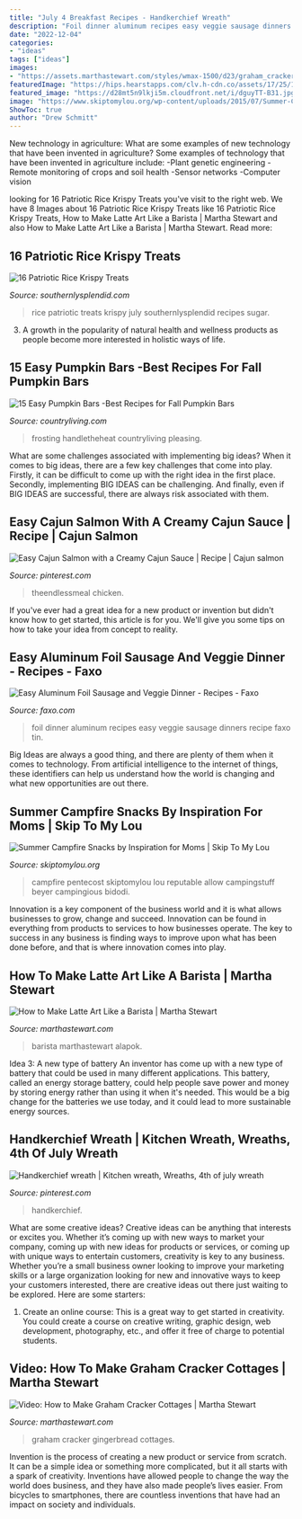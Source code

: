 ```yaml
---
title: "July 4 Breakfast Recipes - Handkerchief Wreath"
description: "Foil dinner aluminum recipes easy veggie sausage dinners recipe faxo tin"
date: "2022-12-04"
categories:
- "ideas"
tags: ["ideas"]
images:
- "https://assets.marthastewart.com/styles/wmax-1500/d23/graham_cracker_cottages/graham_cracker_cottages_horiz.jpg?itok=HbWdUiz-"
featuredImage: "https://hips.hearstapps.com/clv.h-cdn.co/assets/17/25/1497983743-pumpkin-bars-with-brown-sugar-frosting-02.jpg?crop=1.0xw:1xh;center,top&amp;resize=768:*"
featured_image: "https://d28mt5n9lkji5m.cloudfront.net/i/dguyTT-B31.jpg"
image: "https://www.skiptomylou.org/wp-content/uploads/2015/07/Summer-Campfire-Snacks-1.jpg"
ShowToc: true
author: "Drew Schmitt"
---
```



New technology in agriculture: What are some examples of new technology that have been invented in agriculture?
Some examples of technology that have been invented in agriculture include:
-Plant genetic engineering
-Remote monitoring of crops and soil health 
-Sensor networks 
-Computer vision

	

		
looking for 16 Patriotic Rice Krispy Treats you've visit to the right web. We have 8 Images about 16 Patriotic Rice Krispy Treats like 16 Patriotic Rice Krispy Treats, How to Make Latte Art Like a Barista | Martha Stewart and also How to Make Latte Art Like a Barista | Martha Stewart. Read more:
		
    
## 16 Patriotic Rice Krispy Treats

<img loading=lazy src="https://www.southernlysplendid.com/wp-content/uploads/2018/06/ricekrispies.jpg" onerror="this.onerror=null;this.src='https://tse2.mm.bing.net/th?id=OIP.6s2LQD3v-48Y89UR-lUr3QHaK7&amp;pid=15.1';" alt="16 Patriotic Rice Krispy Treats">

_Source: southernlysplendid.com_

>rice patriotic treats krispy july southernlysplendid recipes sugar. 

	

3. A growth in the popularity of natural health and wellness products as people become more interested in holistic ways of life. 

    
## 15 Easy Pumpkin Bars -Best Recipes For Fall Pumpkin Bars

<img loading=lazy src="https://hips.hearstapps.com/clv.h-cdn.co/assets/17/25/1497983743-pumpkin-bars-with-brown-sugar-frosting-02.jpg?crop=1.0xw:1xh;center,top&amp;resize=768:*" onerror="this.onerror=null;this.src='https://tse2.mm.bing.net/th?id=OIP.IwxoRFsaiKJS0W9XMokdSAHaLH&amp;pid=15.1';" alt="15 Easy Pumpkin Bars -Best Recipes for Fall Pumpkin Bars">

_Source: countryliving.com_

>frosting handletheheat countryliving pleasing. 

	

What are some challenges associated with implementing big ideas?
When it comes to big ideas, there are a few key challenges that come into play. Firstly, it can be difficult to come up with the right idea in the first place. Secondly, implementing BIG IDEAS can be challenging. And finally, even if BIG IDEAS are successful, there are always risk associated with them.

    
## Easy Cajun Salmon With A Creamy Cajun Sauce | Recipe | Cajun Salmon

<img loading=lazy src="https://i.pinimg.com/736x/b0/9b/ca/b09bca8d1393559d98c4d9866e2a9998.jpg" onerror="this.onerror=null;this.src='https://tse2.mm.bing.net/th?id=OIP.puiBb-1QaT65MdrGk9iKIQHaLG&amp;pid=15.1';" alt="Easy Cajun Salmon with a Creamy Cajun Sauce | Recipe | Cajun salmon">

_Source: pinterest.com_

>theendlessmeal chicken. 

	

If you've ever had a great idea for a new product or invention but didn't know how to get started, this article is for you. We'll give you some tips on how to take your idea from concept to reality.

    
## Easy Aluminum Foil Sausage And Veggie Dinner - Recipes - Faxo

<img loading=lazy src="https://d28mt5n9lkji5m.cloudfront.net/i/dguyTT-B31.jpg" onerror="this.onerror=null;this.src='https://tse3.mm.bing.net/th?id=OIP.6Cn3kNlAC1GDoGYLZkpEqAAAAA&amp;pid=15.1';" alt="Easy Aluminum Foil Sausage and Veggie Dinner - Recipes - Faxo">

_Source: faxo.com_

>foil dinner aluminum recipes easy veggie sausage dinners recipe faxo tin. 

	

Big Ideas are always a good thing, and there are plenty of them when it comes to technology. From artificial intelligence to the internet of things, these identifiers can help us understand how the world is changing and what new opportunities are out there.

    
## Summer Campfire Snacks By Inspiration For Moms | Skip To My Lou

<img loading=lazy src="https://www.skiptomylou.org/wp-content/uploads/2015/07/Summer-Campfire-Snacks-1.jpg" onerror="this.onerror=null;this.src='https://tse1.mm.bing.net/th?id=OIP.D75U69DuNahqdK9upf8hIQHaJ4&amp;pid=15.1';" alt="Summer Campfire Snacks by Inspiration for Moms | Skip To My Lou">

_Source: skiptomylou.org_

>campfire pentecost skiptomylou lou reputable allow campingstuff beyer campingious bidodi. 

	

Innovation is a key component of the business world and it is what allows businesses to grow, change and succeed. Innovation can be found in everything from products to services to how businesses operate. The key to success in any business is finding ways to improve upon what has been done before, and that is where innovation comes into play.

    
## How To Make Latte Art Like A Barista | Martha Stewart

<img loading=lazy src="https://assets.marthastewart.com/styles/wmax-1500/d9/Latte_art/Latte_art_5.JPG?itok=vwNILKj0" onerror="this.onerror=null;this.src='https://tse4.mm.bing.net/th?id=OIP.BGHzCBzr3SKxK0XNw5970gHaKh&amp;pid=15.1';" alt="How to Make Latte Art Like a Barista | Martha Stewart">

_Source: marthastewart.com_

>barista marthastewart alapok. 

	

Idea 3: A new type of battery
An inventor has come up with a new type of battery that could be used in many different applications. This battery, called an energy storage battery, could help people save power and money by storing energy rather than using it when it's needed. This would be a big change for the batteries we use today, and it could lead to more sustainable energy sources.

    
## Handkerchief Wreath | Kitchen Wreath, Wreaths, 4th Of July Wreath

<img loading=lazy src="https://i.pinimg.com/736x/49/ba/67/49ba67edad0be1d413da5e5adb6cfd8c.jpg" onerror="this.onerror=null;this.src='https://tse4.mm.bing.net/th?id=OIP.4ktECZvPNZk70LVtK5MjmQHaJ4&amp;pid=15.1';" alt="Handkerchief wreath | Kitchen wreath, Wreaths, 4th of july wreath">

_Source: pinterest.com_

>handkerchief. 

	

What are some creative ideas?
Creative ideas can be anything that interests or excites you. Whether it’s coming up with new ways to market your company, coming up with new ideas for products or services, or coming up with unique ways to entertain customers, creativity is key to any business. Whether you’re a small business owner looking to improve your marketing skills or a large organization looking for new and innovative ways to keep your customers interested, there are creative ideas out there just waiting to be explored. Here are some starters: 
1) Create an online course: This is a great way to get started in creativity. You could create a course on creative writing, graphic design, web development, photography, etc., and offer it free of charge to potential students.

    
## Video: How To Make Graham Cracker Cottages | Martha Stewart

<img loading=lazy src="https://assets.marthastewart.com/styles/wmax-1500/d23/graham_cracker_cottages/graham_cracker_cottages_horiz.jpg?itok=HbWdUiz-" onerror="this.onerror=null;this.src='https://tse4.mm.bing.net/th?id=OIP.J_EnGfbCRatpJzBBbzAr3wHaEK&amp;pid=15.1';" alt="Video: How to Make Graham Cracker Cottages | Martha Stewart">

_Source: marthastewart.com_

>graham cracker gingerbread cottages. 

	

Invention is the process of creating a new product or service from scratch. It can be a simple idea or something more complicated, but it all starts with a spark of creativity. Inventions have allowed people to change the way the world does business, and they have also made people’s lives easier. From bicycles to smartphones, there are countless inventions that have had an impact on society and individuals.

